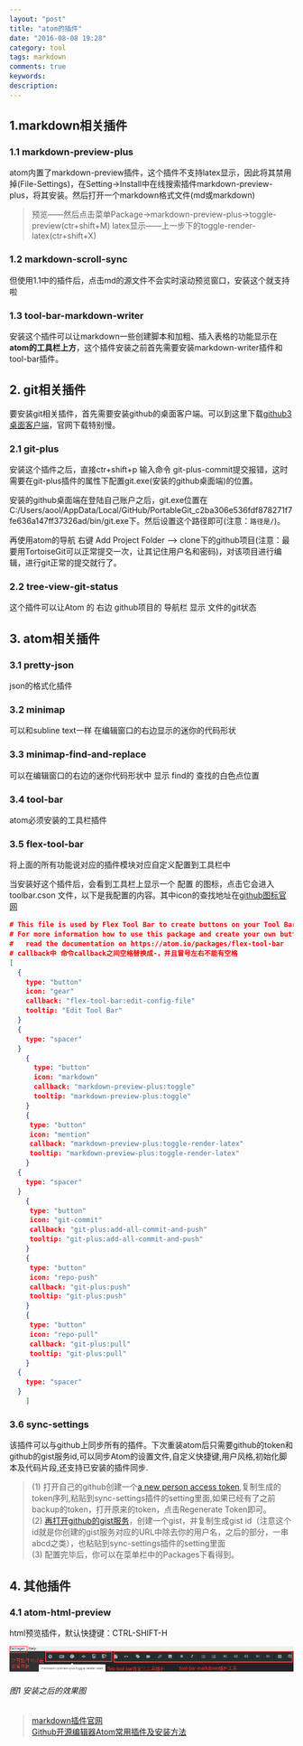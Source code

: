 ```yaml
---
layout: "post"
title: "atom的插件"
date: "2016-08-08 19:28"
category: tool
tags: markdown
comments: true
keywords:
description:
---
```


## 1.markdown相关插件

### 1.1 markdown-preview-plus

atom内置了markdown-preview插件，这个插件不支持latex显示，因此将其禁用掉(File-Settings)，在Setting->Install中在线搜索插件markdown-preview-plus，将其安装。然后打开一个markdown格式文件(md或markdown)

> 预览——然后点击菜单Package->markdown-preview-plus->toggle-preview(ctr+shift+M)
> latex显示——上一步下的toggle-render-latex(ctr+shift+X)

### 1.2 markdown-scroll-sync

但使用1.1中的插件后，点击md的源文件不会实时滚动预览窗口，安装这个就支持啦

### 1.3 tool-bar-markdown-writer

安装这个插件可以让markdown一些创建脚本和加粗、插入表格的功能显示在**atom的工具栏上方**，这个插件安装之前首先需要安装markdown-writer插件和tool-bar插件。


## 2. git相关插件

要安装git相关插件，首先需要安装github的桌面客户端。可以到这里下载[github3桌面客户端](http://download.csdn.net/detail/zhulinniao/9598402)，官网下载特别慢。

### 2.1 git-plus

安装这个插件之后，直接ctr+shift+p 输入命令 git-plus-commit提交报错，这时需要在git-plus插件的属性下配置git.exe(安装的github桌面端)的位置。

安装的github桌面端在登陆自己账户之后，git.exe位置在C:/Users/aool/AppData/Local/GitHub/PortableGit_c2ba306e536fdf878271f7fe636a147ff37326ad/bin/git.exe下。然后设置这个路径即可(注意：`路径是/`)。

再使用atom的导航 右键 Add Project Folder ——> clone下的github项目(注意：最要用TortoiseGit可以正常提交一次，让其记住用户名和密码)，对该项目进行编辑，进行git正常的提交就行了。

### 2.2 tree-view-git-status

这个插件可以让Atom 的 右边 github项目的 导航栏 显示 文件的git状态

## 3. atom相关插件

### 3.1 pretty-json

json的格式化插件

### 3.2 minimap

可以和subline text一样 在编辑窗口的右边显示的迷你的代码形状

### 3.3 minimap-find-and-replace

可以在编辑窗口的右边的迷你代码形状中 显示 find的 查找的白色点位置

### 3.4 tool-bar

atom必须安装的工具栏插件

### 3.5 flex-tool-bar

将上面的所有功能说对应的插件模块对应自定义配置到工具栏中

当安装好这个插件后，会看到工具栏上显示一个 配置 的图标，点击它会进入 toolbar.cson 文件，以下是我配置的内容。其中icon的查找地址在[github图标官网](https://octicons.github.com)


```json
# This file is used by Flex Tool Bar to create buttons on your Tool Bar.
# For more information how to use this package and create your own buttons,
#   read the documentation on https://atom.io/packages/flex-tool-bar
# callback中 命令callback之间空格替换成-，并且冒号左右不能有空格
[
  {
    type: "button"
    icon: "gear"
    callback: "flex-tool-bar:edit-config-file"
    tooltip: "Edit Tool Bar"
  }
  {
    type: "spacer"
  }
	{
	  type: "button"
	  icon: "markdown"
	  callback: "markdown-preview-plus:toggle"
	  tooltip: "markdown-preview-plus:toggle"
	}
	{
	 type: "button"
	 icon: "mention"
	 callback: "markdown-preview-plus:toggle-render-latex"
	 tooltip: "markdown-preview-plus:toggle-render-latex"
	}
  {
    type: "spacer"
  }
	{
	 type: "button"
	 icon: "git-commit"
	 callback: "git-plus:add-all-commit-and-push"
	 tooltip: "git-plus:add-all-commit-and-push"
	}
	{
	 type: "button"
	 icon: "repo-push"
	 callback: "git-plus:push"
	 tooltip: "git-plus:push"
	}
	{
	 type: "button"
	 icon: "repo-pull"
	 callback: "git-plus:pull"
	 tooltip: "git-plus:pull"
	}
  {
    type: "spacer"
  }
	]
```

### 3.6 sync-settings

该插件可以与github上同步所有的插件。下次重装atom后只需要github的token和github的gist服务id,可以同步Atom的设置文件,自定义快捷键,用户风格,初始化脚本及代码片段,还支持已安装的插件同步.

> (1) 打开自己的github创建一个[a new person access token](https://github.com/settings/tokens/new),复制生成的token序列,粘贴到sync-settings插件的setting里面,如果已经有了之前backup的token，打开原来的token，点击Regenerate Token即可。    
> (2) [再打开github的gist服务](https://gist.github.com/whaozl/155cdb802224eaf2aa5314eb3b71931e)，创建一个gist，并复制生成gist id（注意这个id就是你创建的gist服务对应的URL中除去你的用户名，之后的部分，一串abcd之类），也粘贴到sync-settings插件的setting里面    
> (3) 配置完毕后，你可以在菜单栏中的Packages下看得到。

## 4. 其他插件

### 4.1 atom-html-preview

html预览插件，默认快捷键：CTRL-SHIFT-H

![2016-08-08-tool-atom-plugin](/assets/tool/2016-08-08-tool-atom-plugin.png)

###### 图1 安装之后的效果图

> [markdown插件官网](https://atom.io/packages)    
> [Github开源编辑器Atom常用插件及安装方法](http://blog.csdn.net/mduanfire/article/details/50278591)
